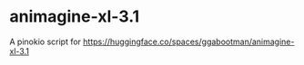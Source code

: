 # animagine-xl-3.1

A pinokio script for https://huggingface.co/spaces/ggabootman/animagine-xl-3.1

